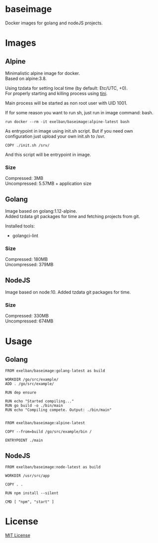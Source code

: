 # baseimage

Docker images for golang and nodeJS projects.

# Images
## Alpine
Minimalistic alpine image for docker.  
Based on alpine:3.8.  

Using tzdata for setting local time (by default: Etc/UTC, +0).  
For properly starting and killing process using [tini](https://github.com/krallin/tini).

Main process will be started as non root user with UID 1001.

If for some reason you want to run sh, just run in image command: bash.
```$xslt
run docker --rm -it exelban/baseimage:alpine-latest bash
```

As entrypoint in image using init.sh script. But if you need own configuration just upload your own init.sh to /svr.
```$xslt
COPY ./init.sh /srv/
```
And this script will be entrypoint in image.

### Size
Compressed: 3MB   
Uncompressed: 5.57MB + application size

## Golang
Image based on golang:1.12-alpine.  
Added tzdata git packages for time and fetching projects from git.

Installed tools:
* golangci-lint

### Size
Compressed: 180MB  
Uncompressed: 379MB

## NodeJS
Image based on node:10.
Added tzdata git packages for time.

### Size
Compressed: 330MB  
Uncompressed: 674MB

# Usage

## Golang
```$xslt
FROM exelban/baseimage:golang-latest as build

WORKDIR /go/src/example/
ADD . /go/src/example/

RUN dep ensure

RUN echo "Started compiling..."
RUN go build -o ./bin/main
RUN echo "Compiling compete. Output: ./bin/main"


FROM exelban/baseimage:alpine-latest

COPY --from=build /go/src/example/bin /

ENTRYPOINT ./main
```

## NodeJS
```$xslt
FROM exelban/baseimage:node-latest as build

WORKDIR /usr/src/app

COPY . .

RUN npm install --silent

CMD [ "npm", "start" ]
```


# License
[MIT License](https://github.com/exelban/baseimage/blob/master/LICENSE)
